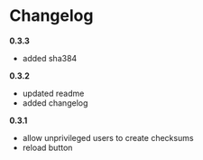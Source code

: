 Changelog
=========

**0.3.3**
- added sha384

**0.3.2**
- updated readme
- added changelog

**0.3.1**
- allow unprivileged users to create checksums
- reload button
